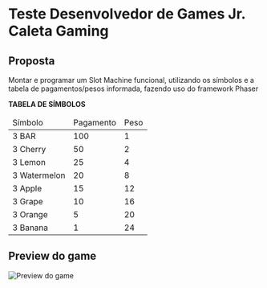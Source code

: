 # Teste Desenvolvedor de Games Jr. Caleta Gaming
## Proposta
Montar e programar um Slot Machine funcional, utilizando os símbolos e a tabela de pagamentos/pesos informada, fazendo uso do framework Phaser

**TABELA DE SÍMBOLOS**
<table>
	<thead>
		<tr><td>Símbolo</td><td>Pagamento</td><td>Peso</td></tr>
	</thead>
	<tbody>
		<tr><td>3 BAR</td><td>100</td><td>1</td></tr>
		<tr><td>3 Cherry</td><td>50</td><td>2</td></tr>
		<tr><td>3 Lemon</td><td>25</td><td>4</td></tr>
		<tr><td>3 Watermelon</td><td>20</td><td>8</td></tr>
		<tr><td>3 Apple</td><td>15</td><td>12</td></tr>
		<tr><td>3 Grape</td><td>10</td><td>16</td></tr>
		<tr><td>3 Orange</td><td>5</td><td>20</td></tr>
		<tr><td>3 Banana</td><td>1</td><td>24</td></tr>
	</tbody>
</table>

## Preview do game
![Preview do game](https://i.imgur.com/aEn6JUF.png "Preview do game")
